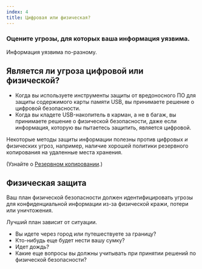 ```yaml
---
index: 4
title: Цифровая или физическая?
---
```

### Оцените угрозы, для которых ваша информация уязвима.

Информация уязвима по-разному.

## Является ли угроза цифровой или физической?

* Когда вы используете инструменты защиты от вредоносного ПО для защиты содержимого карты памяти USB, вы принимаете решение о цифровой безопасности.
* Когда вы кладете USB-накопитель в карман, а не в багаж, вы принимаете решение о физической безопасности, даже если информация, которую вы пытаетесь защитить, является цифровой.

Некоторые методы защиты информации полезны против цифровых *и* физических угроз, например, наличие хорошей политики резервного копирования на удаленные места хранения.

(Узнайте о [Резервном копировании](umbrella://information/backing-up).)

## Физическая защита

Ваш план физической безопасности должен идентифицировать угрозы для конфиденциальной информации из-за физической кражи, потери или уничтожения.

Лучший план зависит от ситуации.

* Вы идете через город или путешествуете за границу?
* Кто-нибудь еще будет нести вашу сумку?
* Идет дождь?
* Какие еще вопросы вы должны учитывать при принятии решений по физической безопасности?
